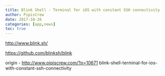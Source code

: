 ```yaml
---
title: Blink Shell - Terminal for iOS with constant SSH connectivity
author: PipisCrew
date: 2017-10-26
categories: [app,news]
toc: true
---
```


http://www.blink.sh/

https://github.com/blinksh/blink

origin - http://www.pipiscrew.com/?p=10671 blink-shell-terminal-for-ios-with-constant-ssh-connectivity